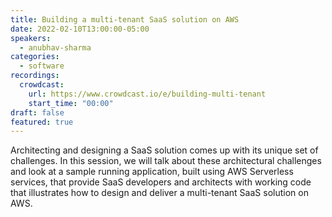 ```yaml
---
title: Building a multi-tenant SaaS solution on AWS
date: 2022-02-10T13:00:00-05:00
speakers:
  - anubhav-sharma
categories:
  - software
recordings:
  crowdcast:
    url: https://www.crowdcast.io/e/building-multi-tenant
    start_time: "00:00"
draft: false
featured: true
---
```


Architecting and designing a SaaS solution comes up with its unique set of challenges. In this session, we will talk about these architectural challenges and look at a sample running application, built using AWS Serverless services, that provide SaaS developers and architects with working code that illustrates how to design and deliver a multi-tenant SaaS solution on AWS.
